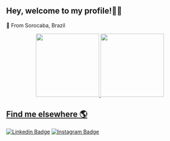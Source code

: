 ## Hey, welcome to my profile!👋🏾
📍 From Sorocaba, Brazil






<div align="center">
<a href="https://github.com/danielcrubens">
 <img height="170em"  src="https://github-readme-stats.vercel.app/api/top-langs/?username=danielcrubens&layout=compact&theme=dracula"/>
  <img height="170em" src="https://github-readme-stats.vercel.app/api?username=danielcrubens&show_icons=true&theme=dracula&layout=compact"/>
   

</div>


## Find me elsewhere  🌎
 [![Linkedin Badge](https://img.shields.io/badge/-LinkedIn-blue?style=flat-square&logo=Linkedin&logoColor=white&link=https://www.linkedin.com/in/danielcrubens)](https://www.linkedin.com/in/danielcrubens) [![Instagram Badge](https://img.shields.io/badge/-Instagram-black?style=flat-square&logo=Instagram&logoColor=white&link=https://www.instagram.com/danielcrubens/)](https://www.instagram.com/danielcrubens/)



